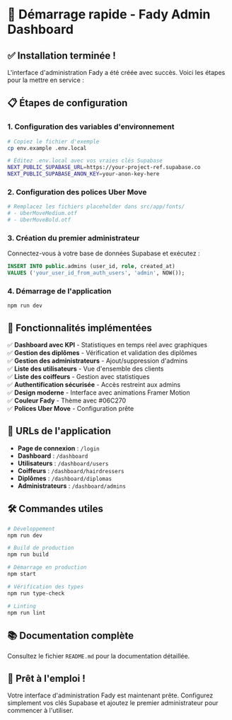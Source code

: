 # 🚀 Démarrage rapide - Fady Admin Dashboard

## ✅ Installation terminée !

L'interface d'administration Fady a été créée avec succès. Voici les étapes pour la mettre en service :

## 📋 Étapes de configuration

### 1. Configuration des variables d'environnement
```bash
# Copiez le fichier d'exemple
cp env.example .env.local

# Éditez .env.local avec vos vraies clés Supabase
NEXT_PUBLIC_SUPABASE_URL=https://your-project-ref.supabase.co
NEXT_PUBLIC_SUPABASE_ANON_KEY=your-anon-key-here
```

### 2. Configuration des polices Uber Move
```bash
# Remplacez les fichiers placeholder dans src/app/fonts/
# - UberMoveMedium.otf
# - UberMoveBold.otf
```

### 3. Création du premier administrateur
Connectez-vous à votre base de données Supabase et exécutez :
```sql
INSERT INTO public.admins (user_id, role, created_at)
VALUES ('your_user_id_from_auth_users', 'admin', NOW());
```

### 4. Démarrage de l'application
```bash
npm run dev
```

## 🎯 Fonctionnalités implémentées

✅ **Dashboard avec KPI** - Statistiques en temps réel avec graphiques  
✅ **Gestion des diplômes** - Vérification et validation des diplômes  
✅ **Gestion des administrateurs** - Ajout/suppression d'admins  
✅ **Liste des utilisateurs** - Vue d'ensemble des clients  
✅ **Liste des coiffeurs** - Gestion avec statistiques  
✅ **Authentification sécurisée** - Accès restreint aux admins  
✅ **Design moderne** - Interface avec animations Framer Motion  
✅ **Couleur Fady** - Thème avec #06C270  
✅ **Polices Uber Move** - Configuration prête  

## 🔗 URLs de l'application

- **Page de connexion** : `/login`
- **Dashboard** : `/dashboard`
- **Utilisateurs** : `/dashboard/users`
- **Coiffeurs** : `/dashboard/hairdressers`
- **Diplômes** : `/dashboard/diplomas`
- **Administrateurs** : `/dashboard/admins`

## 🛠️ Commandes utiles

```bash
# Développement
npm run dev

# Build de production
npm run build

# Démarrage en production
npm start

# Vérification des types
npm run type-check

# Linting
npm run lint
```

## 📚 Documentation complète

Consultez le fichier `README.md` pour la documentation détaillée.

## 🎉 Prêt à l'emploi !

Votre interface d'administration Fady est maintenant prête. Configurez simplement vos clés Supabase et ajoutez le premier administrateur pour commencer à l'utiliser.
